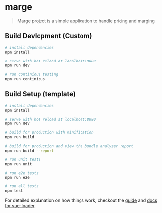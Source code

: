 # marge

> Marge project is a simple application to handle pricing and marging


## Build Devlopment (Custom)

``` bash
# install dependencies
npm install

# serve with hot reload at localhost:8080
npm run dev

# run continious testing
npm run continious
```

## Build Setup (template)

``` bash
# install dependencies
npm install

# serve with hot reload at localhost:8080
npm run dev

# build for production with minification
npm run build

# build for production and view the bundle analyzer report
npm run build --report

# run unit tests
npm run unit

# run e2e tests
npm run e2e

# run all tests
npm test
```

For detailed explanation on how things work, checkout the [guide](http://vuejs-templates.github.io/webpack/) and [docs for vue-loader](http://vuejs.github.io/vue-loader).
